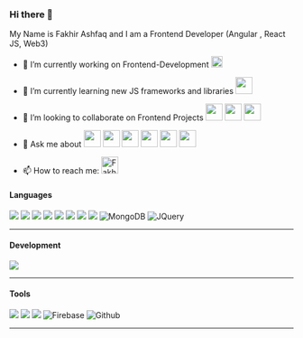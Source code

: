 ### Hi there 👋

My Name is Fakhir Ashfaq and I am a Frontend Developer (Angular , React JS, Web3)

- 🔭 I’m currently working on Frontend-Development <img src="https://img.icons8.com/external-lylac-kerismaker/32/000000/external-Frontend-web-development-lylac-kerismaker.png" width="20"/>
- 🌱 I’m currently learning new JS frameworks and libraries <img src="https://img.icons8.com/color/48/000000/javascript--v1.png" width= "30"/>
- 👯 I’m looking to collaborate on Frontend Projects <img src="https://img.icons8.com/ios-filled/50/000000/angularjs.png" width="30"/> <img src="https://img.icons8.com/color/48/000000/react-native.png" width="30"/> <img src="https://img.icons8.com/color/48/000000/javascript--v1.png" width= "30"/>
- 💬 Ask me about <img src="https://img.icons8.com/color/50/000000/angularjs.png" width="30"/> <img src="https://img.icons8.com/color/48/000000/react-native.png" width="30"/> <img src="https://img.icons8.com/color/48/000000/javascript--v1.png" width= "30"/>
 <img src="https://cdn-icons-png.flaticon.com/256/919/919825.png" width="30"/> <img src="https://img.icons8.com/color/48/000000/html-5--v1.png" width="30"/> <img src="https://img.icons8.com/color/48/000000/css3.png" width="30"/>

- 📫 How to reach me: <a href="https://www.linkedin.com/in/fakhir-ashfaq-b09249142/">
  <img alt="Fakhir Ashfaq" width="30px" src="https://img.icons8.com/fluent/48/000000/linkedin.png" />
  </a>


#### Languages
![](https://img.shields.io/badge/-Angular-black?style=flat&logo=angular&logoColor=red)
![](https://img.shields.io/badge/-React-61DAFB?style=flat&logo=react&logoColor=3c3c3c)
![](https://img.shields.io/badge/-JavaScript-F7DF1E?style=flat&logo=javascript&logoColor=3c3c3c)
![](https://img.shields.io/badge/-Node-darkgreen?logo=node.js&logoColor=white&style=flat)
![](https://img.shields.io/badge/-HTML-red?logo=html5&logoColor=white&style=flat)
![](https://img.shields.io/badge/-CSS-blue?logo=css3&logoColor=white&style=flat)
![](https://img.shields.io/badge/-Bootstrap-purple?style=flat&logo=bootstrap&logoColor=white)
![](https://img.shields.io/badge/-Express-black?logo=Express&logoColor=white&style=flat)
![MongoDB](https://img.shields.io/badge/-MongoDB-black?style=flat-square&logo=mongodb)
![JQuery](https://img.shields.io/badge/-JQuery-black?style=flat-square&logo=jquery)

<hr/>

#### Development
![](https://img.shields.io/badge/-Visual_Studio_Code-007ACC?style=flat&logo=visual-studio-code&logoColor=white)

<hr/>

#### Tools
![](https://img.shields.io/badge/-Postman-FFFFFF?logo=postman&logoColor=orange&style=flat)
![](https://img.shields.io/badge/-Git-white?logo=git&logoColor=red&style=flat)
![](https://img.shields.io/badge/-Jira-white?logo=jira&logoColor=blue&style=flat)
![Firebase](https://img.shields.io/badge/-Firebase-FFA611?style=flat-square&logo=firebase)
![Github](http://img.shields.io/badge/-Github-000000?style=flat-square&logo=github)

<hr/>
